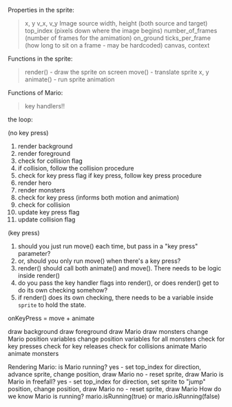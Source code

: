 

Properties in the sprite:
> x, y
> v_x, v_y
> Image source
> width, height (both source and target)
> top_index (pixels down where the image begins)
> number_of_frames (number of frames for the amimation)
> on_ground
> ticks_per_frame (how long to sit on a frame - may be hardcoded)
> canvas, context

Functions in the sprite:
> render() - draw the sprite on screen
> move() - translate sprite x, y
> animate() - run sprite animation

Functions of Mario:
> key handlers!!

the loop:

(no key press)
1. render background
2. render foreground
3. check for collision flag
4.   if collision, follow the collision procedure
5. check for key press flag
     if key press, follow key press procedure
6. render hero
7. render monsters
8. check for key press (informs both motion and animation)
9. check for collision
10. update key press flag
11. update collision flag

(key press)


1. should you just run move() each time, but pass in a "key press" parameter?
2. or, should you only run move() when there's a key press?
3. render() should call both animate() and move().  There needs to be logic inside render()
4. do you pass the key handler flags into render(), or does render() get to do its own checking somehow?
5. if render() does its own checking, there needs to be a variable inside `sprite` to hold the state.

onKeyPress = move + animate


draw background
draw foreground
draw Mario
draw monsters
change Mario position variables
change position variables for all monsters
check for key presses
check for key releases
check for collisions
animate Mario
animate monsters

Rendering Mario:
is Mario running?
  yes - set top_index for direction, advance sprite, change position, draw Mario
  no  - reset sprite, draw Mario
is Mario in freefall?
  yes - set top_index for direction, set sprite to "jump" position, change position, draw Mario
  no  - reset sprite, draw Mario
How do we know Mario is running?
  mario.isRunning(true) or mario.isRunning(false)

